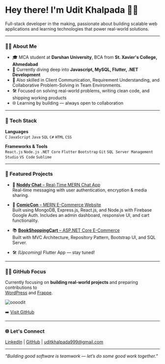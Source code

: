# Hey there! I'm Udit Khalpada 👨‍💻

Full-stack developer in the making, passionate about building scalable web applications and learning technologies that power real-world solutions.

<!-- Add a simple banner image if you'd like -->

---

### 👨‍🎓 About Me

- 🎓 MCA student at **Darshan University**, BCA from **St. Xavier's College, Ahmedabad**
- 🔭 Currently diving deep into **Javascript, MySQL, Flutter, .NET Development**
- 💬 Also skilled in Client Communication, Requirement Understanding, and Collaborative Problem-Solving in Team Environments.
- 🛠️ Focused on solving real-world problems, writing clean code, and shipping working products
- 🌐 Learning by building — always open to collaboration

---

### 🔧 Tech Stack

**Languages**  
`C` `JavaScript` `Java` `SQL` `C#` `HTML` `CSS`

**Frameworks & Tools**  
`React.js` `Node.js` `.NET Core` `Flutter` `Bootstrap` `Git` `SQL Server Management Studio` `VS Code` `Sublime` 

---

### 📂 Featured Projects

- 💬 [**Noddy Chat** – Real-Time MERN Chat App](https://github.com/oooodit/NoddyChat-MERN-Stack-Project)  
  Real-time messaging with user authentication, encryption & media sharing.

- 🛒 [**ComicCon** – MERN E-Commerce Website](https://github.com/oooodit/Bookstore-MERN)  
  Built using MongoDB, Express.js, React.js, and Node.js with Firebase Google Auth. Includes an admin dashboard, responsive UI, and cart functionality.

- 📚 [**BookShoppingCart** – ASP.NET Core E-Commerce](https://github.com/oooodit/BookShoppingCart-MVC-AspDotNetCore)  
  Built with MVC Architecture, Repository Pattern, Bootstrap UI, and SQL Server.

- 🛠️ *(Upcoming)* Flutter App — stay tuned!

---

### 🧑‍💻 GitHub Focus

Currently focusing on **building real-world projects** and preparing contributions to  
[WordPress](https://github.com/WordPress) and [Frappe](https://github.com/frappe).

<p align="left">
  <img src="https://komarev.com/ghpvc/?username=oooodit&label=Profile+Views&color=blue" alt="oooodit" />
</p>

➡️ [Visit GitHub](https://github.com/oooodit)

---

### 🌐 Let's Connect

<a href="https://in.linkedin.com/in/udit-khalpada-840a05245" target="_blank">LinkedIn</a> | 
<a href="https://github.com/oooodit" target="_blank">GitHub</a> | 
<a href="mailto:uditkhalpada999@gmail.com">uditkhalpada999@gmail.com</a>

---

_“Building good software is teamwork — let’s do some good work together.”_
